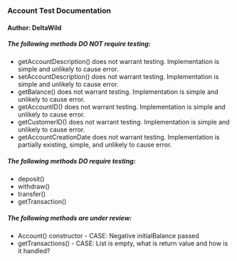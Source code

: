 ### Account Test Documentation
#### Author: DeltaWild

##### The following methods DO NOT require testing:
* getAccountDescription() does not warrant testing. Implementation is simple and unlikely to cause error.
* setAccountDescription() does not warrant testing. Implementation is simple and unlikely to cause error.
* getBalance() does not warrant testing. Implementation is simple and unlikely to cause error.
* getAccountID() does not warrant testing. Implementation is simple and unlikely to cause error.
* getCustomerID() does not warrant testing. Implementation is simple and unlikely to cause error.
* getAccountCreationDate does not warrant testing. Implementation is partially existing, simple, and unlikely to 
  cause error.

##### The following methods DO require testing:
* deposit()
* withdraw()
* transfer()
* getTransaction()

##### The following methods are under review:
* Account() constructor - CASE: Negative initialBalance passed
* getTransactions() - CASE: List is empty, what is return value and how is it handled?